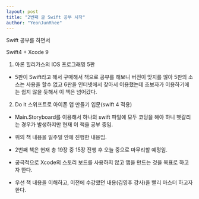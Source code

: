 ```yaml
---
layout: post
title: "2번째 글 Swift 공부 시작"
author: "YeonJunRhee"
---
```


Swift 공부를 하면서

Swift4 + Xcode 9

1. 아론 힐리가스의 IOS 프로그래밍 5판
 * 5판이 Swift라고 해서 구매해서 책으로 공부를 해보니 버전이 맞지를 않아 5판의 소스는 사용을 할수 없고 6판을 인터넷에서 찾아서 이용했는데 초보자가 이용하기에는 쉽지 않을 듯해서 이 책은 넘어갔다.

2. Do it 스위프트로 아이폰 앱 만들기 입문(swift 4 적용)
 * Main.Storyboard를 이용해서 하나의 swift 파일에 모두 코딩을 해야 하니 헷갈리는 경우가 발생하지만 현재 이 책을 공부 중임.

- 위의 책 내용을 일주일 안에 진행한 내용임.

- 2번째 책은 현재 총 19장 중 15장 진행 후 오늘 중으로 마무리할 예정임.

- 궁극적으로 Xcode의 스토리 보드를 사용하지 않고 앱을 만드는 것을 목표로 하고자 한다.

- 우선 책 내용을 이해하고, 이전에 수강했던 내용(김영후 강사)을 빨리 마스터 하고자 한다.

